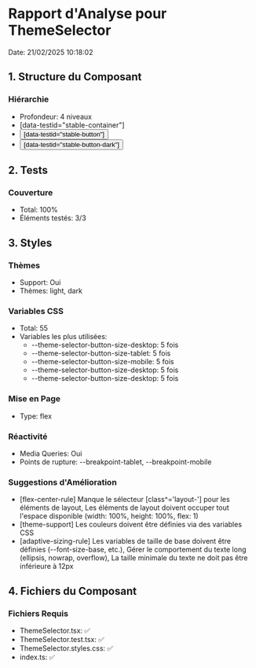 # Rapport d'Analyse pour ThemeSelector

Date: 21/02/2025 10:18:02

## 1. Structure du Composant

### Hiérarchie

- Profondeur: 4 niveaux
- <div> [data-testid="stable-container"]
- <button> [data-testid="stable-button"]
- <button> [data-testid="stable-button-dark"]

## 2. Tests

### Couverture

- Total: 100%
- Éléments testés: 3/3

## 3. Styles

### Thèmes

- Support: Oui
- Thèmes: light, dark

### Variables CSS

- Total: 55
- Variables les plus utilisées:
  - --theme-selector-button-size-desktop: 5 fois
  - --theme-selector-button-size-tablet: 5 fois
  - --theme-selector-button-size-mobile: 5 fois
  - --theme-selector-button-size-desktop: 5 fois
  - --theme-selector-button-size-desktop: 5 fois

### Mise en Page

- Type: flex

### Réactivité

- Media Queries: Oui
- Points de rupture: --breakpoint-tablet, --breakpoint-mobile

### Suggestions d'Amélioration

- [flex-center-rule] Manque le sélecteur [class^='layout-'] pour les éléments de layout, Les éléments de layout doivent occuper tout l'espace disponible (width: 100%, height: 100%, flex: 1)
- [theme-support] Les couleurs doivent être définies via des variables CSS
- [adaptive-sizing-rule] Les variables de taille de base doivent être définies (--font-size-base, etc.), Gérer le comportement du texte long (ellipsis, nowrap, overflow), La taille minimale du texte ne doit pas être inférieure à 12px

## 4. Fichiers du Composant

### Fichiers Requis

- ThemeSelector.tsx: ✅
- ThemeSelector.test.tsx: ✅
- ThemeSelector.styles.css: ✅
- index.ts: ✅
